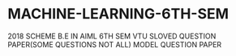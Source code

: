 # MACHINE-LEARNING-6TH-SEM
2018 SCHEME
B.E IN AIML
6TH SEM
VTU SLOVED QUESTION PAPER(SOME QUESTIONS NOT ALL)
MODEL QUESTION PAPER
